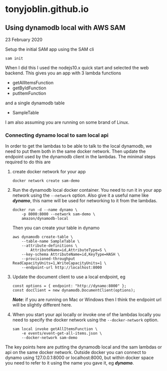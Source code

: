 # tonyjoblin.github.io

## Using dynamodb local with AWS SAM

23 February 2020

Setup the initial SAM app using the SAM cli

```
sam init
```

When I did this I used the nodejs10.x quick start and selected the web backend. This gives you an app with 3 lambda functions
* getAllItemsFunction
* getByIdFunction
* putItemFunction

and a single dynamodb table
* SampleTable

I am also assuming you are running on some brand of Linux.

### Connecting dynamo local to sam local api

In order to get the lambdas to be able to talk to the local dynamodb, we need to put them both in the same docker network. Then update the endpoint used by the dynamodb client in the lambdas. The minimal steps required to do this are

1. create docker network for your app
    ```
    docker network create sam-demo
    ```
2. Run the dynamodb local docker container. You need to run it in your app network using the ```--network``` option. Also give it a useful name like ***dynamo***, this name will be used for networking to it from the lambdas.
    ```
    docker run -d --name dynamo \
        -p 8000:8000 --network sam-demo \
        amazon/dynamodb-local
    ```
    Then you can create your table in dynamo
    ```
    aws dynamodb create-table \
        --table-name SampleTable \
        --attribute-definitions \
            AttributeName=id,AttributeType=S \
        --key-schema AttributeName=id,KeyType=HASH \
        --provisioned-throughput ReadCapacityUnits=1,WriteCapacityUnits=1 \
        --endpoint-url http://localhost:8000
    ```
3. Update the document client to use a local endpoint, eg
    ```
    const options = { endpoint: "http://dynamo:8000" };
    const docClient = new dynamodb.DocumentClient(options);
    ```
    ***Note***: if you are running on Mac or Windows then I think the endpoint url will be slightly different here.

4. When you start your api locally or invoke one of the lambdas locally you need to specify the docker network using the ```--docker-network``` option.
    ```
    sam local invoke getAllItemsFunction \
        -e events/event-get-all-items.json \
        --docker-network sam-demo
    ```

The key points here are putting the dynamodb local and the sam lambdas or api on the same docker network. Outside docker you can connect to dynamo using 127.0.0.1:8000 or localhost:8000, but within docker space you need to refer to it using the name you gave it, eg ***dynamo***.
